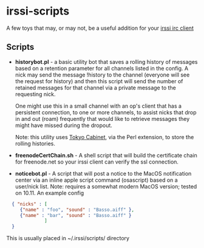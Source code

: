 irssi-scripts
==============

A few toys that may, or may not, be a useful addition for your [irssi irc client](https://irssi.org)

Scripts
-------
* __historybot.pl__ - a basic utility bot that saves a rolling history of messages 
  based on a retention parameter for all channels listed in the config. 
  A nick may send the message !history to the channel (everyone will see the 
  request for history) and then this script will send the number of retained 
  messages for that channel via a private message to the requesting nick. 

  One might use this in a small channel with an op's client that has a 
  persistent connection, to one or more channels, to assist nicks that 
  drop in and out (roam) frequently that would like to retrieve messages 
  they might have missed during the dropout.

  Note: this utility uses [Tokyo Cabinet](http://fallabs.com/tokyocabinet/), via the Perl
  extension, to store the rolling histories.  
   
* __freenodeCertChain.sh__ - A shell script that will build the certificate chain for 
  freenode.net so your irssi client can verify the ssl connection. 

* __noticebot.pl__ - A script that will post a notice to the MacOS notification center 
  via an inline apple script command (osascript) based on a user/nick list. Note: requires 
  a somewhat modern MacOS version; tested on 10.11. An example config

```json
  { "nicks" : [ 
     {"name" : "foo", "sound" : "Basso.aiff" }, 
     {"name" : "bar", "sound" : "Basso.aiff" }
              ]
  }
```
  This is usually placed in ~/.irssi/scripts/ directory
